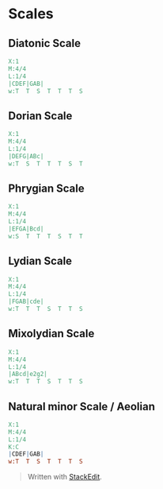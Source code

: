 # Scales

## Diatonic Scale
```abc
X:1
M:4/4
L:1/4
|CDEF|GAB|
w:T  T  S  T  T  T  S
```
## Dorian Scale

```abc
X:1
M:4/4
L:1/4
|DEFG|ABc|
w:T  S  T  T  T  S  T
```

## Phrygian Scale

```abc
X:1
M:4/4
L:1/4
|EFGA|Bcd|
w:S  T  T  T  S  T  T
```

## Lydian Scale

```abc
X:1
M:4/4
L:1/4
|FGAB|cde|
w:T  T  T  S  T  T  S
```

## Mixolydian Scale

```abc
X:1
M:4/4
L:1/4
|ABcd|e2g2|
w:T  T  T  S  T  T  S
```

## Natural minor Scale / Aeolian

```abc
X:1
M:4/4
L:1/4
K:C
|CDEF|GAB|
w:T  T  S  T  T  T  S
```



> Written with [StackEdit](https://stackedit.io/).
<!--stackedit_data:
eyJoaXN0b3J5IjpbLTE2MjU3OTQ0MjksMjAwMDcyNDY2NSwxNz
Q5NTE4NjYyLC05OTE2Mzg4NTgsLTE4ODIyMDgwNDksLTE2OTA0
OTc5ODAsLTE0NDcxOTk1OTMsNzMwOTk4MTE2XX0=
-->
